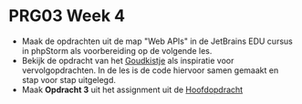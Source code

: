 # PRG03 Week 4

- Maak de opdrachten uit de map "Web APIs" in de JetBrains EDU cursus in phpStorm als voorbereiding op de volgende les.
- Bekijk de opdracht van het [Goudkistje](../week4/vind-goudkistje) als inspiratie voor vervolgopdrachten. In de les is
  de code hiervoor samen gemaakt en stap voor stap uitgelegd.
- Maak **Opdracht 3** uit het assignment uit de [Hoofdopdracht](../assignment)
